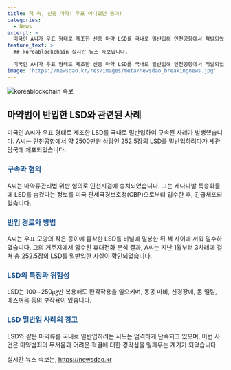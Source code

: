 ```yaml
---
title: 책 속, 신종 마약! 우표 아니었던 종이!
categories:
  - News
excerpt: >
  미국인 A씨가 우표 형태로 제조한 신종 마약 LSD를 국내로 밀반입해 인천공항에서 적발되었다. 관세청과 경찰은 A씨의 거주지에서 약 2500만원 상당의 LSD를 발견했으며, A씨는 우표 모양의 작은 종이에 LSD를 흡착하여 밀수해왔다. LSD는 100∼250㎍만 복용해도 강력한 환각작용을 일으키며, 다양한 부작용이 있다. A씨는 마약류관리법 위반으로 구속되었으며, 이는 이목을 끄는 뉴스 요약이다.
feature_text: >
  ## koreablockchain 실시간 뉴스 속보입니다.

  미국인 A씨가 우표 형태로 제조한 신종 마약 LSD를 국내로 밀반입해 인천공항에서 적발되었다. 관세청과 경찰은 A씨의 거주지에서 약 2500만원 상당의 LSD를 발견했으며, A씨는 우표 모양의 작은 종이에 LSD를 흡착하여 밀수해왔다. LSD는 100∼250㎍만 복용해도 강력한 환각작용을 일으키며, 다양한 부작용이 있다. A씨는 마약류관리법 위반으로 구속되었으며, 이는 이목을 끄는 뉴스 요약이다.
image: 'https://newsdao.kr/res/images/meta/newsdao_breakingnews.jpg'
---
```


<p><img src="https://newsdao.kr/res/images/meta/newsdao_breakingnews.jpg" alt="koreablockchain 속보" /></p>

<h2 data-ke-size="size26">마약범이 반입한 LSD와 관련된 사례</h2>

<p data-ke-size="size16">미국인 A씨가 우표 형태로 제조한 LSD를 국내로 밀반입하여 구속된 사례가 발생했습니다. A씨는 인천공항에서 약 2500만원 상당인 252.5장의 LSD를 밀반입하려다가 세관 당국에 체포되었습니다.</p>

<h3><b><span style="color: #1a5490;">구속과 혐의</span></b></h3>

<p data-ke-size="size16">A씨는 마약류관리법 위반 혐의로 인천지검에 송치되었습니다. 그는 캐나다발 특송화물에 LSD를 숨겼다는 정보를 미국 관세국경보호청(CBP)으로부터 입수한 후, 긴급체포되었습니다.</p>

<h3><b><span style="color: #1a5490;">반입 경로와 방법</span></b></h3>

<p data-ke-size="size16">A씨는 우표 모양의 작은 종이에 흡착한 LSD를 비닐에 밀봉한 뒤 책 사이에 끼워 밀수하였습니다. 그의 거주지에서 압수된 휴대전화 분석 결과, A씨는 지난 1월부터 3차례에 걸쳐 총 252.5장의 LSD를 밀반입한 사실이 확인되었습니다.</p>

<h3><b><span style="color: #1a5490;">LSD의 특징과 위험성</span></b></h3>

<p data-ke-size="size16">LSD는 100∼250㎍만 복용해도 환각작용을 일으키며, 동공 마비, 신경장애, 몸 떨림, 메스꺼움 등의 부작용이 있습니다.</p>

<h3><b><span style="color: #1a5490;">LSD 밀반입 사례의 경고</span></b></h3>

<p data-ke-size="size16">LSD와 같은 마약류를 국내로 밀반입하려는 시도는 엄격하게 단속되고 있으며, 이번 사건은 마약범죄의 무서움과 어려운 척결에 대한 경각심을 일깨우는 계기가 되었습니다.</p>
실시간 뉴스 속보는, <a href="https://newsdao.kr" rel="dofollow">https://newsdao.kr</a>


